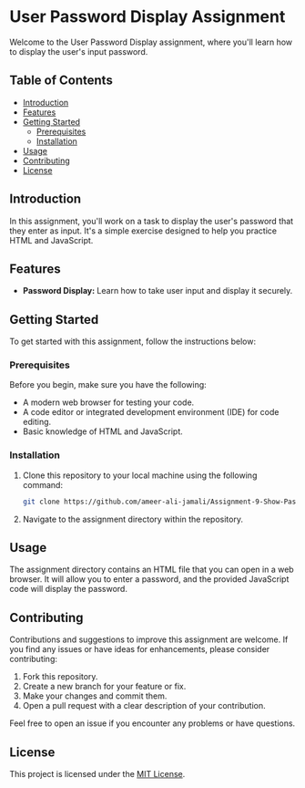 # User Password Display Assignment

Welcome to the User Password Display assignment, where you'll learn how to display the user's input password.

## Table of Contents

- [Introduction](#introduction)
- [Features](#features)
- [Getting Started](#getting-started)
  - [Prerequisites](#prerequisites)
  - [Installation](#installation)
- [Usage](#usage)
- [Contributing](#contributing)
- [License](#license)

## Introduction

In this assignment, you'll work on a task to display the user's password that they enter as input. It's a simple exercise designed to help you practice HTML and JavaScript.

## Features

- **Password Display:** Learn how to take user input and display it securely.

## Getting Started

To get started with this assignment, follow the instructions below:

### Prerequisites

Before you begin, make sure you have the following:

- A modern web browser for testing your code.
- A code editor or integrated development environment (IDE) for code editing.
- Basic knowledge of HTML and JavaScript.

### Installation

1. Clone this repository to your local machine using the following command:

   ```bash
   git clone https://github.com/ameer-ali-jamali/Assignment-9-Show-Password-HTML-JavaScript.git
   ```

2. Navigate to the assignment directory within the repository.

## Usage

The assignment directory contains an HTML file that you can open in a web browser. It will allow you to enter a password, and the provided JavaScript code will display the password.

## Contributing

Contributions and suggestions to improve this assignment are welcome. If you find any issues or have ideas for enhancements, please consider contributing:

1. Fork this repository.
2. Create a new branch for your feature or fix.
3. Make your changes and commit them.
4. Open a pull request with a clear description of your contribution.

Feel free to open an issue if you encounter any problems or have questions.

## License

This project is licensed under the [MIT License](LICENSE).
